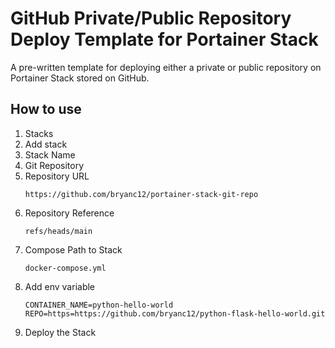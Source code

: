 # GitHub Private/Public Repository Deploy Template for Portainer Stack
A pre-written template for deploying either a private or public repository on Portainer Stack stored on GitHub.

## How to use
1. Stacks
2. Add stack
3. Stack Name
4. Git Repository
5. Repository URL  
   ```
   https://github.com/bryanc12/portainer-stack-git-repo
   ```
6. Repository Reference  
   ```
   refs/heads/main
   ```
7. Compose Path  to Stack  
   ```
   docker-compose.yml
   ```
8. Add env variable  
   ```
   CONTAINER_NAME=python-hello-world
   REPO=https=https://github.com/bryanc12/python-flask-hello-world.git
   ```
9. Deploy the Stack